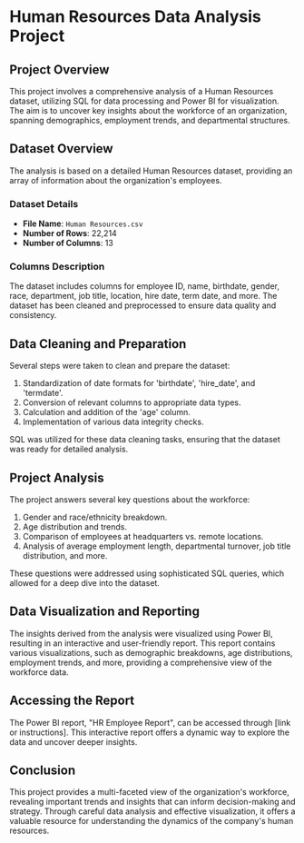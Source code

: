 # Human Resources Data Analysis Project

## Project Overview

This project involves a comprehensive analysis of a Human Resources dataset, utilizing SQL for data processing and Power BI for visualization. The aim is to uncover key insights about the workforce of an organization, spanning demographics, employment trends, and departmental structures.

## Dataset Overview

The analysis is based on a detailed Human Resources dataset, providing an array of information about the organization's employees.

### Dataset Details

- **File Name**: `Human Resources.csv`
- **Number of Rows**: 22,214
- **Number of Columns**: 13

### Columns Description

The dataset includes columns for employee ID, name, birthdate, gender, race, department, job title, location, hire date, term date, and more. The dataset has been cleaned and preprocessed to ensure data quality and consistency.

## Data Cleaning and Preparation

Several steps were taken to clean and prepare the dataset:

1. Standardization of date formats for 'birthdate', 'hire_date', and 'termdate'.
2. Conversion of relevant columns to appropriate data types.
3. Calculation and addition of the 'age' column.
4. Implementation of various data integrity checks.

SQL was utilized for these data cleaning tasks, ensuring that the dataset was ready for detailed analysis.

## Project Analysis

The project answers several key questions about the workforce:

1. Gender and race/ethnicity breakdown.
2. Age distribution and trends.
3. Comparison of employees at headquarters vs. remote locations.
4. Analysis of average employment length, departmental turnover, job title distribution, and more.

These questions were addressed using sophisticated SQL queries, which allowed for a deep dive into the dataset.

## Data Visualization and Reporting

The insights derived from the analysis were visualized using Power BI, resulting in an interactive and user-friendly report. This report contains various visualizations, such as demographic breakdowns, age distributions, employment trends, and more, providing a comprehensive view of the workforce data.

## Accessing the Report

The Power BI report, "HR Employee Report", can be accessed through [link or instructions]. This interactive report offers a dynamic way to explore the data and uncover deeper insights.

## Conclusion

This project provides a multi-faceted view of the organization's workforce, revealing important trends and insights that can inform decision-making and strategy. Through careful data analysis and effective visualization, it offers a valuable resource for understanding the dynamics of the company's human resources.
